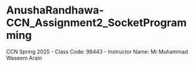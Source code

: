 # AnushaRandhawa-CCN_Assignment2_SocketProgramming
CCN Spring 2025 - Class Code: 98443 - Instructor Name: Mr Muhammad Waseem Arain
